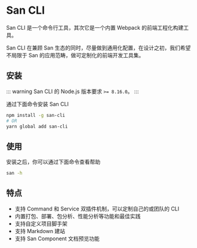 # San CLI

San CLI 是一个命令行工具，其次它是一个内置 Webpack 的前端工程化构建工具。

San CLI 在兼顾 San 生态的同时，尽量做到通用化配置，在设计之初，我们希望不局限于 San 的应用范畴，做可定制化的前端开发工具集。

## 安装

::: warning
San CLI 的 Node.js 版本要求 `>= 8.16.0`。
:::

通过下面命令安装 San CLI

```bash
npm install -g san-cli
# OR
yarn global add san-cli
```


## 使用

安装之后，你可以通过下面命令查看帮助

```bash
san -h
```

## 特点

-   支持 Command 和 Service 双插件机制，可以定制自己的或团队的 CLI
-   内置打包、部署、包分析、性能分析等功能和最佳实践
-   支持自定义项目脚手架
-   支持 Markdown 建站
-   支持 San Component 文档预览功能
